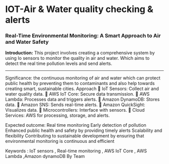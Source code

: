 # IOT-Air & Water quality checking & alerts 

  <h3>Real-Time Environmental Monitoring: A Smart Approach to Air and Water Safety</h3>

<b>Introduction:</b> This project involves creating a comprehensive system by using Io sensors to monitor the quality in air and water. Which aims to detect the real time pollution levels and send alerts. <hr>
Significance: the continuous monitoring of air and water which can protect public health by preventing them to contaminants and also help towards creating smart, sustainable cities. 
Approach
  IoT Sensors: Collect air and water quality data.
  AWS IoT Core: Secure data transmission.
  AWS Lambda: Processes data and triggers alerts.
  Amazon DynamoDB: Stores data.
  Amazon SNS: Sends real-time alerts.
  Amazon QuickSight: Visualizes data.
  Microcontrollers: Interface with sensors.
  Cloud Services: AWS for processing, storage, and alerts.

Expected outcome: 
Real time monitoring 
Early detection of pollution 
Enhanced public health and safety by providing timely alerts
Scalability and flexibility
Contributing to sustainable development by ensuring that environmental monitoring is continuous and efficient<p>
Keywords : IoT sensors , Real-time monitoring , AWS IoT Core , AWS Lambda ,Amazon dynamoDB
By Team
